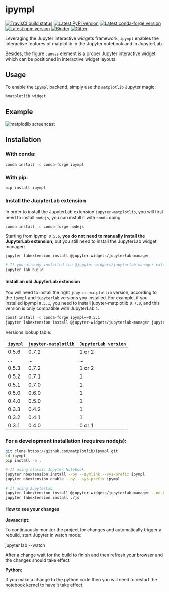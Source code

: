 # ipympl

[![TravisCI build status](https://img.shields.io/travis/com/matplotlib/ipympl/master?logo=travis)](https://travis-ci.com/matplotlib/ipympl)
[![Latest PyPI version](https://img.shields.io/pypi/v/ipympl?logo=pypi)](https://pypi.python.org/pypi/ipympl)
[![Latest conda-forge version](https://img.shields.io/conda/vn/conda-forge/ipympl?logo=conda-forge)](https://anaconda.org/conda-forge/ipympl)
[![Latest npm version](https://img.shields.io/npm/v/jupyter-matplotlib?logo=npm)](https://www.npmjs.com/package/jupyter-matplotlib)
[![Binder](https://mybinder.org/badge_logo.svg)](https://mybinder.org/v2/gh/matplotlib/ipympl/stable?urlpath=%2Flab%2Ftree%2Fexamples%2Fipympl.ipynb)
[![Gitter](https://img.shields.io/badge/gitter-Join_chat-blue?logo=gitter)](https://gitter.im/jupyter-widgets/Lobby)

Leveraging the Jupyter interactive widgets framework, `ipympl` enables the interactive features of matplotlib in the Jupyter notebook and in JupyterLab.

Besides, the figure `canvas` element is a proper Jupyter interactive widget which can be positioned in interactive widget layouts.

## Usage

To enable the `ipympl` backend, simply use the `matplotlib` Jupyter
magic:

```
%matplotlib widget
```

## Example

![matplotlib screencast](matplotlib.gif)

## Installation

### With conda:

```bash
conda install -c conda-forge ipympl
```

### With pip:

```bash
pip install ipympl
```

### Install the JupyterLab extension

In order to install the JupyterLab extension `jupyter-matplotlib`, you will first need to install `nodejs`, you can install it with `conda` doing

```bash
conda install -c conda-forge nodejs
```

Starting from ipympl `0.5.6`, **you do not need to manually install the JupyterLab extension**, but you still need to install the JupyterLab widget manager:
```bash
jupyter labextension install @jupyter-widgets/jupyterlab-manager

# If you already installed the @jupyter-widgets/jupyterlab-manager extension, you will still need to rebuild JupyterLab after you installed ipympl
jupyter lab build
```

#### Install an old JupyterLab extension

You will need to install the right `jupyter-matplotlib` version, according to the `ipympl` and `jupyterlab` versions you installed.
For example, if you installed ipympl `0.5.1`, you need to install jupyter-matplotlib `0.7.0`, and this version is only compatible with JupyterLab `1`.

```bash
const install -c conda-forge ipympl==0.5.1
jupyter labextension install @jupyter-widgets/jupyterlab-manager jupyter-matplotlib@0.7.0
```

Versions lookup table:


| `ipympl` | `jupyter-matplotlib` | `JupyterLab version` |
|----------|----------------------|----------------------|
| 0.5.6    | 0.7.2                | 1 or 2               |
| ...      | ...                  | ...                  |
| 0.5.3    | 0.7.2                | 1 or 2               |
| 0.5.2    | 0.7.1                | 1                    |
| 0.5.1    | 0.7.0                | 1                    |
| 0.5.0    | 0.6.0                | 1                    |
| 0.4.0    | 0.5.0                | 1                    |
| 0.3.3    | 0.4.2                | 1                    |
| 0.3.2    | 0.4.1                | 1                    |
| 0.3.1    | 0.4.0                | 0 or 1               |

### For a development installation (requires nodejs):

```bash
git clone https://github.com/matplotlib/ipympl.git
cd ipympl
pip install -e .

# If using classic Jupyter Notebook
jupyter nbextension install --py --symlink --sys-prefix ipympl
jupyter nbextension enable --py --sys-prefix ipympl

# If using JupyterLab
jupyter labextension install @jupyter-widgets/jupyterlab-manager --no-build
jupyter labextension install ./js
```

#### How to see your changes
**Javascript**:

To continuously monitor the project for changes and automatically trigger a rebuild, start Jupyter in watch mode:

jupyter lab --watch

After a change wait for the build to finish and then refresh your browser and the changes should take effect.

**Python:**

If you make a change to the python code then you will need to restart the notebook kernel to have it take effect.
